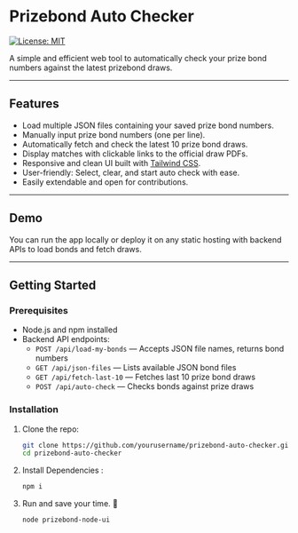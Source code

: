 # Prizebond Auto Checker

[![License: MIT](https://img.shields.io/badge/License-MIT-blue.svg)](LICENSE)

A simple and efficient web tool to automatically check your prize bond numbers against the latest prizebond draws.

---

## Features

- Load multiple JSON files containing your saved prize bond numbers.
- Manually input prize bond numbers (one per line).
- Automatically fetch and check the latest 10 prize bond draws.
- Display matches with clickable links to the official draw PDFs.
- Responsive and clean UI built with [Tailwind CSS](https://tailwindcss.com/).
- User-friendly: Select, clear, and start auto check with ease.
- Easily extendable and open for contributions.

---

## Demo

You can run the app locally or deploy it on any static hosting with backend APIs to load bonds and fetch draws.

---

## Getting Started

### Prerequisites

- Node.js and npm installed
- Backend API endpoints:
  - `POST /api/load-my-bonds` — Accepts JSON file names, returns bond numbers
  - `GET /api/json-files` — Lists available JSON bond files
  - `GET /api/fetch-last-10` — Fetches last 10 prize bond draws
  - `POST /api/auto-check` — Checks bonds against prize draws

### Installation

1. Clone the repo:

   ```bash
   git clone https://github.com/yourusername/prizebond-auto-checker.git
   cd prizebond-auto-checker
   ```

2. Install Dependencies :

   ```bash
   npm i
   ```

3. Run and save your time. 🥳
   ```bash
   node prizebond-node-ui
   ```
